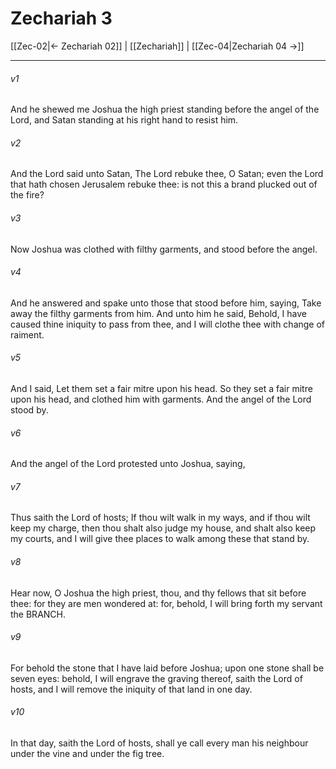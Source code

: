 # Zechariah 3

[[Zec-02|← Zechariah 02]] | [[Zechariah]] | [[Zec-04|Zechariah 04 →]]
***

###### v1
And he shewed me Joshua the high priest standing before the angel of the Lord, and Satan standing at his right hand to resist him.
###### v2
And the Lord said unto Satan, The Lord rebuke thee, O Satan; even the Lord that hath chosen Jerusalem rebuke thee: is not this a brand plucked out of the fire?
###### v3
Now Joshua was clothed with filthy garments, and stood before the angel.
###### v4
And he answered and spake unto those that stood before him, saying, Take away the filthy garments from him. And unto him he said, Behold, I have caused thine iniquity to pass from thee, and I will clothe thee with change of raiment.
###### v5
And I said, Let them set a fair mitre upon his head. So they set a fair mitre upon his head, and clothed him with garments. And the angel of the Lord stood by.
###### v6
And the angel of the Lord protested unto Joshua, saying,
###### v7
Thus saith the Lord of hosts; If thou wilt walk in my ways, and if thou wilt keep my charge, then thou shalt also judge my house, and shalt also keep my courts, and I will give thee places to walk among these that stand by.
###### v8
Hear now, O Joshua the high priest, thou, and thy fellows that sit before thee: for they are men wondered at: for, behold, I will bring forth my servant the BRANCH.
###### v9
For behold the stone that I have laid before Joshua; upon one stone shall be seven eyes: behold, I will engrave the graving thereof, saith the Lord of hosts, and I will remove the iniquity of that land in one day.
###### v10
In that day, saith the Lord of hosts, shall ye call every man his neighbour under the vine and under the fig tree. 
